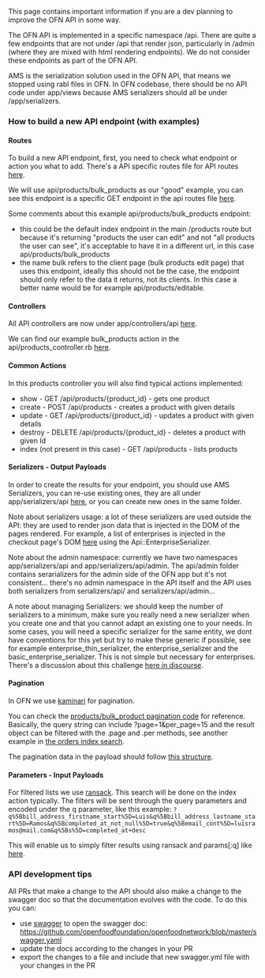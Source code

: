 This page contains important information if you are a dev planning to improve the OFN API in some way.

The OFN API is implemented in a specific namespace /api. There are quite a few endpoints that are not under /api that render json, particularly in /admin (where they are mixed with html rendering endpoints). We do not consider these endpoints as part of the OFN API.

AMS is the serialization solution used in the OFN API, that means we stopped using rabl files in OFN.
In OFN codebase, there should be no API code under app/views because AMS serializers should all be under /app/serializers.

### How to build a new API endpoint (with examples)

#### Routes
To build a new API endpoint, first, you need to check what endpoint or action you what to add.
There's a API specific routes file for API routes [here](https://github.com/openfoodfoundation/openfoodnetwork/blob/master/config/routes/api.rb).

We will use api/products/bulk_products as our "good" example, you can see this endpoint is a specific GET endpoint in the api routes file [here](https://github.com/openfoodfoundation/openfoodnetwork/blob/46353be9a37f7054485a2d83712c50d8066f995d/config/routes/api.rb#L5).

Some comments about this example api/products/bulk_products endpoint:
- this could be the default index endpoint in the main /products route but because it's returning "products the user can edit" and not "all products the user can see", it's acceptable to have it in a different url, in this case api/products/bulk_products
- the name bulk refers to the client page (bulk products edit page) that uses this endpoint, ideally this should not be the case, the endpoint should only refer to the data it returns, not its clients. In this case a better name would be for example api/products/editable.

#### Controllers
All API controllers are now under app/controllers/api [here](https://github.com/openfoodfoundation/openfoodnetwork/tree/master/app/controllers/api).

We can find our example bulk_products action in the api/products_controller.rb [here](https://github.com/openfoodfoundation/openfoodnetwork/blob/46353be9a37f7054485a2d83712c50d8066f995d/app/controllers/api/products_controller.rb#L51).

#### Common Actions
In this products controller you will also find typical actions implemented:
- show - GET /api/products/{product_id} - gets one product
- create - POST /api/products - creates a product with given details
- update - GET /api/products/{product_id} - updates a product with given details
- destroy - DELETE /api/products/{product_id} - deletes a product with given Id
- index (not present in this case) - GET /api/products - lists products

#### Serializers - Output Payloads
In order to create the results for your endpoint, you should use AMS Serializers, you can re-use existing ones, they are all under app/serializers/api [here](https://github.com/openfoodfoundation/openfoodnetwork/tree/master/app/serializers/api), or you can create new ones in the same folder.

Note about serializers usage: a lot of these serializers are used outside the API: they are used to render json data that is injected in the DOM of the pages rendered. For example, a list of enterprises is injected in the checkout page's DOM [here](https://github.com/openfoodfoundation/openfoodnetwork/blob/46353be9a37f7054485a2d83712c50d8066f995d/app/views/checkout/edit.html.haml#L5) using the Api::EnterpriseSerializer.

Note about the admin namespace: currently we have two namespaces app/serializers/api and app/serializers/api/admin. The api/admin folder contains serarializers for the admin side of the OFN app but it's not consistent... there's no admin namespace in the API itself and the API uses both serializers from serializers/api/ and serializers/api/admin...

A note about managing Serializers: we should keep the number of serializers to a minimum, make sure you really need a new serializer when you create one and that you cannot adapt an existing one to your needs. In some cases, you will need a specific serializer for the same entity, we dont have conventions for this yet but try to make these generic if possible, see for example enterprise_thin_serializer, the enterprise_serializer and the basic_enterprise_serializer. This is not simple but necessary for enterprises. There's a discussion about this challenge [here in discourse](https://community.openfoodnetwork.org/t/representing-resources-via-api/1302).

#### Pagination
In OFN we use [kaminari](https://github.com/kaminari/kaminari) for pagination.

You can check the [products/bulk_product pagination code](https://github.com/openfoodfoundation/openfoodnetwork/blob/46353be9a37f7054485a2d83712c50d8066f995d/app/controllers/api/products_controller.rb#L61) for reference.
Basically, the query string can include ?page=1&per_page=15
and the result object can be filtered with the .page and .per methods, see another example in [the orders index search](https://github.com/openfoodfoundation/openfoodnetwork/blob/46353be9a37f7054485a2d83712c50d8066f995d/app/services/search_orders.rb#L32).

The pagination data in the payload should follow [this structure](https://github.com/openfoodfoundation/openfoodnetwork/blob/46353be9a37f7054485a2d83712c50d8066f995d/app/services/search_orders.rb#L11).

#### Parameters - Input Payloads
For filtered lists we use [ransack](https://github.com/activerecord-hackery/ransack).
This search will be done on the index action typically.
The filters will be sent through the query parameters and encoded under the q parameter, like this example:
`?q%5Bbill_address_firstname_start%5D=Luis&q%5Bbill_address_lastname_start%5D=Ramos&q%5Bcompleted_at_not_null%5D=true&q%5Bemail_cont%5D=luisramos@mail.com&q%5Bs%5D=completed_at+desc`

This will enable us to simply filter results using ransack and params[:q] like [here](https://github.com/openfoodfoundation/openfoodnetwork/blob/46353be9a37f7054485a2d83712c50d8066f995d/app/services/search_orders.rb#L26).

### API development tips
All PRs that make a change to the API should also make a change to the swagger doc so that the documentation evolves with the code. To do this you can:
- use [swagger](https://app.swaggerhub.com/) to open the swagger doc: https://github.com/openfoodfoundation/openfoodnetwork/blob/master/swagger.yaml
- update the docs according to the changes in your PR
- export the changes to a file and include that new swagger.yml file with your changes in the PR    

